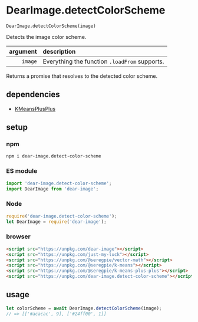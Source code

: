 # DearImage.detectColorScheme

`DearImage.detectColorScheme(image)`

Detects the image color scheme.

| argument | description |
| ---: | :--- |
| `image` | Everything the function `.loadFrom` supports. |

Returns a promise that resolves to the detected color scheme.

## dependencies

- [KMeansPlusPlus](https://github.com/SeregPie/KMeansPlusPlus)

## setup

### npm

```shell
npm i dear-image.detect-color-scheme
```

### ES module

```javascript
import 'dear-image.detect-color-scheme';
import DearImage from 'dear-image';
```

### Node

```javascript
require('dear-image.detect-color-scheme');
let DearImage = require('dear-image');
```

### browser

```html
<script src="https://unpkg.com/dear-image"></script>
<script src="https://unpkg.com/just-my-luck"></script>
<script src="https://unpkg.com/@seregpie/vector-math"></script>
<script src="https://unpkg.com/@seregpie/k-means"></script>
<script src="https://unpkg.com/@seregpie/k-means-plus-plus"></script>
<script src="https://unpkg.com/dear-image.detect-color-scheme"></script>
```

## usage

```javascript
let colorScheme = await DearImage.detectColorScheme(image);
// => [['#acacac', 9], ['#24ff00', 1]]
```
